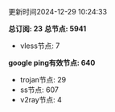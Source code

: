 更新时间2024-12-29 10:24:33

**总订阅: 23**
**总节点: 5941**
- vless节点: 7

**google ping有效节点: 640**
- trojan节点: 29
- ss节点: 607
- v2ray节点: 4
